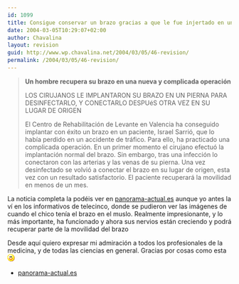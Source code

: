 ```yaml
---
id: 1099
title: Consigue conservar un brazo gracias a que le fue injertado en una pierna
date: 2004-03-05T10:29:07+02:00
author: Chavalina
layout: revision
guid: http://www.wp.chavalina.net/2004/03/05/46-revision/
permalink: /2004/03/05/46-revision/
---
```

> **Un hombre recupera su brazo en una nueva y complicada operaci&oacute;n**
> 
> LOS CIRUJANOS LE IMPLANTARON SU BRAZO EN UN PIERNA PARA DESINFECTARLO, Y CONECTARLO DESPUéS OTRA VEZ EN SU LUGAR DE ORIGEN
> 
> El Centro de Rehabilitaci&oacute;n de Levante en Valencia ha conseguido implantar con éxito un brazo en un paciente, Israel Sarri&oacute;, que lo hab&iacute;a perdido en un accidente de tráfico. Para ello, ha practicado una complicada operaci&oacute;n. En un primer momento el cirujano efectu&oacute; la implantaci&oacute;n normal del brazo. Sin embargo, tras una infecci&oacute;n lo conectaron con las arterias y las venas de su pierna. Una vez desinfectado se volvi&oacute; a conectar el brazo en su lugar de origen, esta vez con un resultado satisfactorio. El paciente recuperará la movilidad en menos de un mes.

La noticia completa la podéis ver en <a href="http://www.panorama-actual.es/noticias/not130728.htm" target="_blank">panorama-actual.es</a> aunque yo antes la v&iacute; en los informativos de telecinco, donde se pudieron ver las imágenes de cuando el chico ten&iacute;a el brazo en el muslo. Realmente impresionante, y lo más importante, ha funcionado y ahora sus nervios están creciendo y podrá recuperar parte de la movilidad del brazo

Desde aqu&iacute; quiero expresar mi admiraci&oacute;n a todos los profesionales de la medicina, y de todas las ciencias en general. Gracias por cosas como esta![emo](/imagenes/emoticonos/sonrisa.gif) 

  * <a href="http://www.panorama-actual.es/noticias/not130728.htm" target="_blank">panorama-actual.es</a>